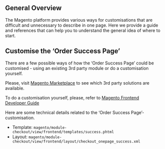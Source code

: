 ## General Overview

The Magento platform provides various ways for customisations that are difficult and unnecessary to describe in one page. Here we provide a guide and references that can help you to understand the general idea of where to start.

## Customise the ‘Order Success Page’

There are a few possible ways of how the ‘Order Success Page’ could be customised - using an existing 3rd party module or do a customisation yourself.

Please, visit [Magento Marketplace](https://marketplace.magento.com/) to see which 3rd party solutions are available.

To do a customisation yourself, please, refer to [Magento Frontend Developer Guide](https://devdocs.magento.com/guides/v2.4/frontend-dev-guide/bk-frontend-dev-guide.html)

Here are some technical details related to the ‘Order Success Page’-customisation.

- Template: `magento/module-checkout/view/frontend/templates/success.phtml`
- Layout: `magento/module-checkout/view/frontend/layout/checkout_onepage_success.xml`